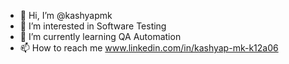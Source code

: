 - 👋 Hi, I’m @kashyapmk
- 👀 I’m interested in Software Testing
- 🌱 I’m currently learning QA Automation
- 📫 How to reach me www.linkedin.com/in/kashyap-mk-k12a06

<!---
kashyapmk/kashyapmk is a ✨ special ✨ repository because its `README.md` (this file) appears on your GitHub profile.
You can click the Preview link to take a look at your changes.
--->
